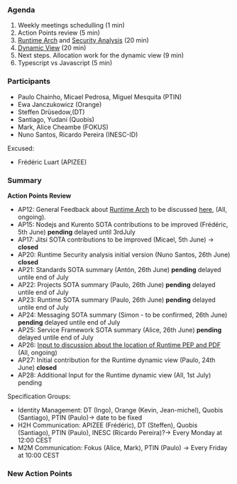 ### Agenda

1. Weekly meetings schedulling (1 min)
1. Action Points review (5 min)
1. [Runtime Arch](../specs/runtime/runtime-architecture.md) and [Security Analysis](../specs/runtime/securityanalysis.md) (20 min)
1. [Dynamic View](../specs/runtime/dynamic-view) (20 min)
1. Next steps. Allocation work for the dynamic view (9 min)
1. Typescript vs Javascript (5 min)

### Participants

* Paulo Chainho, Micael Pedrosa, Miguel Mesquita  (PTIN)
* Ewa Janczukowicz (Orange)
* Steffen Drüsedow,(DT)
* Santiago, Yudani (Quobis)
* Mark, Alice Cheambe (FOKUS)
* Nuno Santos, Ricardo Pereira (INESC-ID)

Excused:
* Frédéric Luart (APIZEE)

### Summary

**Action Points Review**
* AP12: General Feedback about [Runtime Arch](../specs/runtime/runtime-architecture.md) to be discussed [here](https://github.com/reTHINK-project/core-framework/issues/41), (All, ongoing).
* AP15: Nodejs and Kurento SOTA contributions to be improved (Frédéric, 5th June) **pending** delayed until 3rdJuly
* AP17: Jitsi SOTA contributions to be improved (Micael, 5th June) -> **closed**
* AP20: Runtime Security analysis initial version (Nuno Santos, 26th June) **closed**
* AP21: Standards SOTA summary (Antón, 26th June) **pending** delayed untile end of July
* AP22: Projects SOTA summary (Paulo, 26th June) **pending** delayed untile end of July
* AP23: Runtime SOTA summary (Paulo, 26th June) **pending** delayed untile end of July
* AP24: Messaging SOTA summary (Simon - to be confirmed, 26th June) **pending** delayed untile end of July
* AP25: Service Framework SOTA summary (Alice, 26th June) **pending** delayed untile end of July
* AP26: [Input to discussion about the location of Runtime PEP and PDF](https://github.com/reTHINK-project/core-framework/issues/45) (All, ongoing)
* AP27: Initial contribution for the Runtime dynamic view (Paulo, 24th June) **closed**
* AP28: Additional Input for the Runtime dynamic view (All, 1st July) pending

Specification Groups:
* Identity Management: DT (Ingo), Orange (Kevin, Jean-michel), Quobis (Santiago), PTIN (Paulo)-> date to be fixed
* H2H Communication: APIZEE (Frédéric), DT (Steffen), Quobis (Santiago), PTIN (Paulo), INESC (Ricardo Pereira)?-> Every Monday at 12:00 CEST
* M2M Communication: Fokus (Alice, Mark), PTIN (Paulo) -> Every Friday at 10:00 CEST
 

### New Action Points


